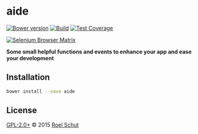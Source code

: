 # aide

[![Bower version][bower-img]][bower-url]
[![Build][travis-img]][travis-url]
[![Test Coverage][coveralls-img]][coveralls-url]

[![Selenium Browser Matrix][sauce-img]][sauce-url]

  [bower-img]: https://img.shields.io/bower/v/aide.svg
  [bower-url]: https://github.com/roeldev/aide
  [travis-img]: https://img.shields.io/travis/roeldev/aide/master.svg
  [travis-url]: https://travis-ci.org/roeldev/aide
  [coveralls-img]: https://img.shields.io/coveralls/roeldev/aide/master.svg
  [coveralls-url]: https://coveralls.io/r/roeldev/aide?branch=master
  [sauce-img]: https://saucelabs.com/browser-matrix/roeldev.svg
  [sauce-url]: https://saucelabs.com/u/roeldev

**Some small helpful functions and events to enhance your app and ease your development**

## Installation
```sh
bower install --save aide
```


## License
[GPL-2.0+](LICENSE) © 2015 [Roel Schut](http://roelschut.nl)
